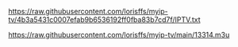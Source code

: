 

https://raw.githubusercontent.com/lorisffs/myip-tv/4b3a5431c0007efab9b6536192ff0fba83b7cd7f/IPTV.txt

https://raw.githubusercontent.com/lorisffs/myip-tv/main/13314.m3u
